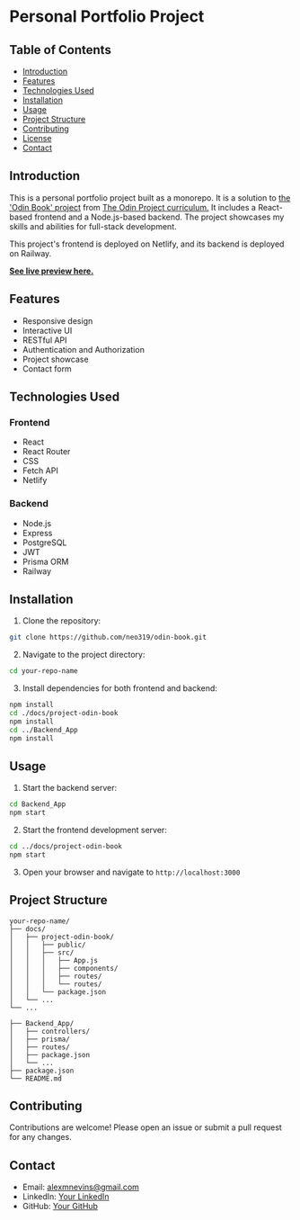 # Personal Portfolio Project

## Table of Contents

- [Introduction](#introduction)
- [Features](#features)
- [Technologies Used](#technologies-used)
- [Installation](#installation)
- [Usage](#usage)
- [Project Structure](#project-structure)
- [Contributing](#contributing)
- [License](#license)
- [Contact](#contact)

## Introduction

This is a personal portfolio project built as a monorepo. It is a solution to [the 'Odin Book' project](https://www.theodinproject.com/lessons/node-path-nodejs-odin-book) from [The Odin Project curriculum.](https://www.theodinproject.com) It includes a React-based frontend and a Node.js-based backend. The project showcases my skills and abilities for full-stack development.

This project's frontend is deployed on Netlify, and its backend is deployed on Railway.

[**See live preview here.**](https://castordisaster-odin-book.netlify.app)

## Features

- Responsive design
- Interactive UI
- RESTful API
- Authentication and Authorization
- Project showcase
- Contact form

## Technologies Used

### Frontend

- React
- React Router
- CSS
- Fetch API
- Netlify

### Backend

- Node.js
- Express
- PostgreSQL
- JWT
- Prisma ORM
- Railway

## Installation

1. Clone the repository:

```sh
git clone https://github.com/neo319/odin-book.git
```

2. Navigate to the project directory:

```sh
cd your-repo-name
```

3. Install dependencies for both frontend and backend:

```sh
npm install
cd ./docs/project-odin-book
npm install
cd ../Backend_App
npm install
```

## Usage

1. Start the backend server:

```sh
cd Backend_App
npm start
```

2. Start the frontend development server:

```sh
cd ../docs/project-odin-book
npm start
```

3. Open your browser and navigate to `http://localhost:3000`

## Project Structure

```
your-repo-name/
├── docs/
│   ├── project-odin-book/
│   │   ├── public/
│   │   ├── src/
│   │   │   ├── App.js
│   │   │   ├── components/
│   │   │   ├── routes/
│   │   │   └── routes/
│   │   └── package.json
│   └── ...
└── ...

├── Backend_App/
│   ├── controllers/
│   ├── prisma/
│   ├── routes/
│   ├── package.json
│   └── ...
├── package.json
└── README.md
```

## Contributing

Contributions are welcome! Please open an issue or submit a pull request for any changes.

## Contact

- Email: alexmnevins@gmail.com
- LinkedIn: [Your LinkedIn](https://www.linkedin.com/in/alex-nevins-489488282/)
- GitHub: [Your GitHub](https://github.com/Neo319)
